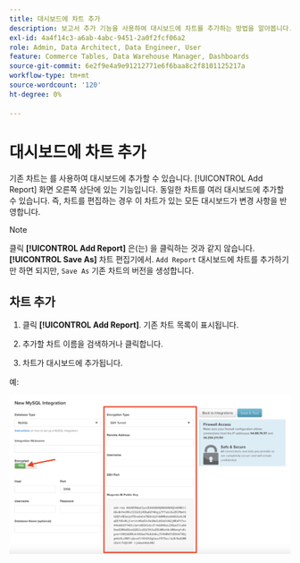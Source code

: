 ```yaml
---
title: 대시보드에 차트 추가
description: 보고서 추가 기능을 사용하여 대시보드에 차트를 추가하는 방법을 알아봅니다.
exl-id: 4a4f14c3-a6ab-4abc-9451-2a0f2fcf06a2
role: Admin, Data Architect, Data Engineer, User
feature: Commerce Tables, Data Warehouse Manager, Dashboards
source-git-commit: 6e2f9e4a9e91212771e6f6baa8c2f8101125217a
workflow-type: tm+mt
source-wordcount: '120'
ht-degree: 0%

---
```


# 대시보드에 차트 추가

기존 차트는 를 사용하여 대시보드에 추가할 수 있습니다. [!UICONTROL Add Report] 화면 오른쪽 상단에 있는 기능입니다. 동일한 차트를 여러 대시보드에 추가할 수 있습니다. 즉, 차트를 편집하는 경우 이 차트가 있는 모든 대시보드가 변경 사항을 반영합니다.

>[!NOTE]
>
>클릭 **[!UICONTROL Add Report]** 은(는) 을 클릭하는 것과 같지 않습니다. **[!UICONTROL Save As]** 차트 편집기에서. `Add Report` 대시보드에 차트를 추가하기만 하면 되지만, `Save As` 기존 차트의 버전을 생성합니다.

## 차트 추가

1. 클릭 **[!UICONTROL Add Report]**. 기존 차트 목록이 표시됩니다.

1. 추가할 차트 이름을 검색하거나 클릭합니다.

1. 차트가 대시보드에 추가됩니다.

예:

![차트 추가](../../assets/sql-integration-encrypted-yes.png)
